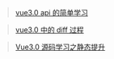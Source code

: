 >[vue3.0 api 的简单学习](https://blog.csdn.net/dongcehao/article/details/107006332)

>[vue3.0 中的 diff 过程](https://blog.csdn.net/dongcehao/article/details/107428437)

>[Vue3.0 源码学习之静态提升](https://blog.csdn.net/dongcehao/article/details/108624742)